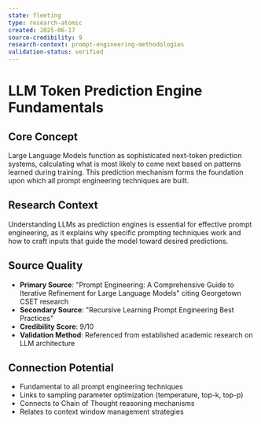 ```yaml
---
state: fleeting
type: research-atomic
created: 2025-06-17
source-credibility: 9
research-context: prompt-engineering-methodologies
validation-status: verified
---
```


# LLM Token Prediction Engine Fundamentals

## Core Concept
Large Language Models function as sophisticated next-token prediction systems, calculating what is most likely to come next based on patterns learned during training. This prediction mechanism forms the foundation upon which all prompt engineering techniques are built.

## Research Context
Understanding LLMs as prediction engines is essential for effective prompt engineering, as it explains why specific prompting techniques work and how to craft inputs that guide the model toward desired predictions.

## Source Quality
- **Primary Source**: "Prompt Engineering: A Comprehensive Guide to Iterative Refinement for Large Language Models" citing Georgetown CSET research
- **Secondary Source**: "Recursive Learning Prompt Engineering Best Practices"
- **Credibility Score**: 9/10
- **Validation Method**: Referenced from established academic research on LLM architecture

## Connection Potential
- Fundamental to all prompt engineering techniques
- Links to sampling parameter optimization (temperature, top-k, top-p)
- Connects to Chain of Thought reasoning mechanisms
- Relates to context window management strategies